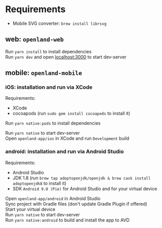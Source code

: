 # Requirements
* Mobile SVG converter: `brew install librsvg`

## web: `openland-web`
Run `yarn install` to install dependencies \
Run `yarn dev` and open [localhost:3000](localhost:3000) to start dev-server

## mobile: `openland-mobile`
### iOS: installation and run via XCode
Requirements:
* XCode
* cocoapods (run `sudo gem install cocoapods` to install it)

Run `yarn native:pods` to install dependencies

Run `yarn native` to start dev-server \
Open `openland-app/ios` in XCode and run `Development` build

### android: installation and run via Android Studio
Requirements:
* Android Studio
* JDK 1.8 (run `brew tap adoptopenjdk/openjdk & brew cask install adoptopenjdk8` to install it)
* SDK `Android 9.0 (Pie)` for Android Studio and for your virtual device

Open `openland-app/android` in Android Studio \
Sync project with Gradle files (don't update Gradle Plugin if offered) \
Start your virtual device \
Run `yarn native` to start dev-server \
Run `yarn native:android` to build and install the app to AVD
